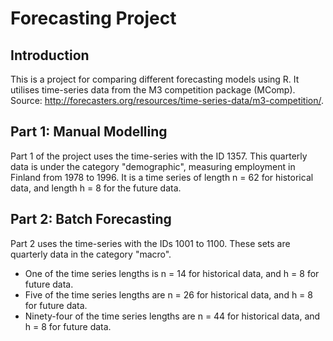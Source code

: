 # Forecasting Project

## Introduction <a name="introduction"></a>
This is a project for comparing different forecasting models using R. It utilises time-series data from the M3 competition package (MComp). 
Source: http://forecasters.org/resources/time-series-data/m3-competition/.

## Part 1: Manual Modelling
Part 1 of the project uses the time-series with the ID 1357. This quarterly data is under the category "demographic", measuring employment in Finland from 1978 to 1996. It is a time series of length n = 62 for historical data, and length h = 8 for the future data.

## Part 2: Batch Forecasting
Part 2 uses the time-series with the IDs 1001 to 1100. These sets are quarterly data in the category "macro". 
* One of the time series lengths is n = 14 for historical data, and h = 8 for future data. 
* Five of the time series lengths are n = 26 for historical data, and h = 8 for future data. 
* Ninety-four of the time series lengths are n = 44 for historical data, and h = 8 for future data.
